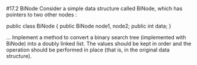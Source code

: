 #17.2 BiNode
Consider a simple data structure called BiNode, which has pointers to two other nodes :

public class BiNode {
    public BiNode node1, node2;
    public int data;
}

... Implement a method to convert a binary search tree (implemented with BiNode) into a doubly linked list.
The values should be kept in order and the operation should be performed in place (that is, in the original data structure).
